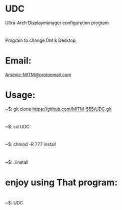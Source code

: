 # UDC
Ultra-Arch Displaymanager configuration program
#
Program to change DM & Desktop.
# Email:
Arsenic-MITM@protonmail.com
# 
# Usage:
~$: git clone https://github.com/MITM-555/UDC.git
#
~$: cd UDC
#
~$: chmod -R 777 install
#
~$: ./install
#
# enjoy using That program:
#
~$: UDC
